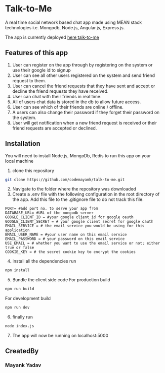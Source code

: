 # Talk-to-Me

A real time social network based chat app made using MEAN stack technologies i.e. Mongodb, Node.js, Angular.js, Express.js.

The app is currently deployed [here talk-to-me](http://floating-savannah-73287.herokuapp.com/#!/home)

## Features of this app

1.  User can register on the app through by registering on the system or use their google id to signup
2.  User can see all other users registered on the system and send friend request to them.
3.  User can cancel the friend requests that they have sent and accept or decline the friend requests they have received.
4.  User can chat with their friends in real time.
5.  All of users chat data is stored in the db to allow future access.
6.  User can see which of their friends are online / offline.
7.  A users can also change their password if they forget their password on the system.
8.  User will get notification when a new friend request is received or their friend requests are accepted or declined.

## Installation

You will need to install Node.js, MongoDb, Redis to run this app on your local machine

1.  clone this repository

```bash
git clone https://github.com/codemayank/talk-to-me.git
```

2.  Navigate to the folder where the repository was downloaded
3.  Create a .env file with the following configuration in the root directory of the app.
    Add this file to the .gitignore file to do not track this file.

```
PORT= #add port no. to serve your app from
DATABASE_URL= #URL of the mongodb server
GOOGLE_CLIENT_ID = #your google client id for google oauth
GOOGLE_CLIENT_SECRET = # your google client secret for google oauth
EMAIL_SERVICE = # the email service you would be using for this application
EMAIL_USER_NAME = #your user name on this email service
EMAIL_PASSWORD = # your password on this email service
USE_EMAIL = # whether you want to use the email service or not; either true or false
COOKIE_KEY = # the secret cookie key to encrypt the cookies
```

4.  Install all the dependencies run

```bash
npm install
```

5.  Bundle the client side code
    For production build

```bash
npm run build
```

For development build

```bash
npm run dev
```

6.  finally run

```bash
node index.js
```

7.  The app will now be running on localhost:5000

## CreatedBy

### Mayank Yadav
